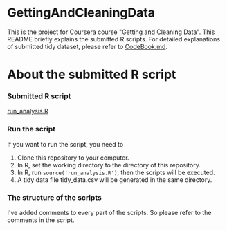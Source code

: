 GettingAndCleaningData
======================

This is the project for Coursera course "Getting and Cleaning Data". This README briefly explains the submitted R scripts. For detailed explanations of submitted tidy dataset, please refer to [CodeBook.md](https://github.com/chimneyliu/GettingAndCleaningData/blob/master/CodeBook.md).

About the submitted R script
======================

### Submitted R script

[run_analysis.R](https://github.com/chimneyliu/GettingAndCleaningData/blob/master/run_analysis.R)

### Run the script

If you want to run the script, you need to

1. Clone this repository to your computer.
2. In R, set the working directory to the directory of this repository.
3. In R, run `source('run_analysis.R')`, then the scripts will be executed.
4. A tidy data file tidy_data.csv will be generated in the same directory.

### The structure of the scripts

I've added comments to every part of the scripts. So please refer to the comments in the script.

